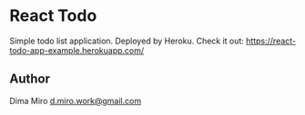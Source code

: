 # React Todo
Simple todo list application. Deployed by Heroku.
Check it out: https://react-todo-app-example.herokuapp.com/

## Author
Dima Miro [d.miro.work@gmail.com](mailto:d.miro.work@gmail.com)
